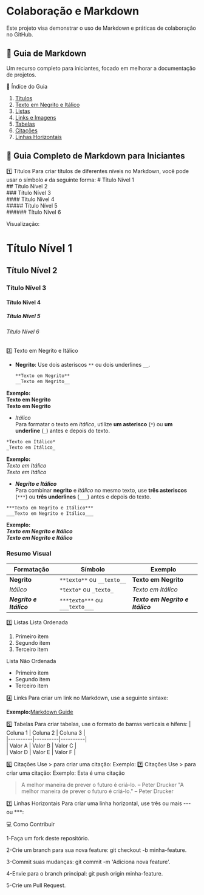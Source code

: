 # Colaboração e Markdown
Este projeto visa demonstrar o uso de Markdown e práticas de colaboração no GitHub.
## 📝 Guia de Markdown
Um recurso completo para iniciantes, focado em melhorar a documentação de projetos.

📖 Índice do Guia

1. [Títulos](#títulos)  
2. [Texto em Negrito e Itálico](#texto-em-negrito-e-itálico)  
3. [Listas](#listas)  
4. [Links e Imagens](#links-e-imagens)  
5. [Tabelas](#tabelas)  
6. [Citações](#citações)  
7. [Linhas Horizontais](#linhas-horizontais)  


## 📌 Guia Completo de Markdown para Iniciantes

1️⃣ Títulos
Para criar títulos de diferentes níveis no Markdown, você pode usar o símbolo `#` da seguinte forma:
\# Título Nível 1  
\## Título Nível 2  
\### Título Nível 3  
\#### Título Nível 4  
\##### Título Nível 5  
\###### Título Nível 6

Visualização:
# Título Nível 1

## Título Nível 2

### Título Nível 3

#### Título Nível 4

##### Título Nível 5

###### Título Nível 6

2️⃣ Texto em Negrito e Itálico
- **Negrito**: Use dois asteriscos `**` ou dois underlines `__`.
  ```markdown
  **Texto em Negrito**
  __Texto em Negrito__
**Exemplo:**  
**Texto em Negrito**  
__Texto em Negrito__  
- *Itálico*  
Para formatar o texto em *itálico*, utilize **um asterisco** (`*`) ou **um underline** (`_`) antes e depois do texto.  
```markdown  
*Texto em Itálico*  
_Texto em Itálico_  
```  
**Exemplo:**  
*Texto em Itálico*  
_Texto em Itálico_  
- ***Negrito e Itálico***  
Para combinar **negrito** e *itálico* no mesmo texto, use **três asteriscos** (`***`) ou **três underlines** (`___`) antes e depois do texto.  
```markdown  
***Texto em Negrito e Itálico***  
___Texto em Negrito e Itálico___  
```  
**Exemplo:**  
***Texto em Negrito e Itálico***  
___Texto em Negrito e Itálico___  
### Resumo Visual  
| Formatação           | Símbolo                   | Exemplo                     |
|----------------------|---------------------------|-----------------------------|
| **Negrito**          | `**texto**` ou `__texto__`| **Texto em Negrito**        |
| *Itálico*            | `*texto*` ou `_texto_`    | *Texto em Itálico*          |
| ***Negrito e Itálico*** | `***texto***` ou `___texto___` | ***Texto em Negrito e Itálico*** |

3️⃣ Listas
Lista Ordenada
1. Primeiro item  
2. Segundo item  
3. Terceiro item 

Lista Não Ordenada
- Primeiro item  
- Segundo item  
- Terceiro item

4️⃣ Links 
Para criar um link no Markdown, use a seguinte sintaxe:  

**Exemplo:**[Markdown Guide](https://www.markdownguide.org/)

5️⃣ Tabelas
Para criar tabelas, use o formato de barras verticais e hífens:
| Coluna 1 | Coluna 2 | Coluna 3 |  
|----------|----------|----------|  
| Valor A  | Valor B  | Valor C  |  
| Valor D  | Valor E  | Valor F  |  



6️⃣ Citações
Use > para criar uma citação:
Exemplo:
7️⃣ Citações
Use > para criar uma citação:
Exemplo:
Esta é uma citação

>A melhor maneira de prever o futuro é criá-lo. – Peter Drucker
"A melhor maneira de prever o futuro é criá-lo." – Peter Drucker


7️⃣ Linhas Horizontais
Para criar uma linha horizontal, use três ou mais --- ou ***:



💻 Como Contribuir


1-Faça um fork deste repositório.

2-Crie um branch para sua nova feature: git checkout -b minha-feature.

3-Commit suas mudanças: git commit -m 'Adiciona nova feature'.

4-Envie para o branch principal: git push origin minha-feature.

5-Crie um Pull Request.



